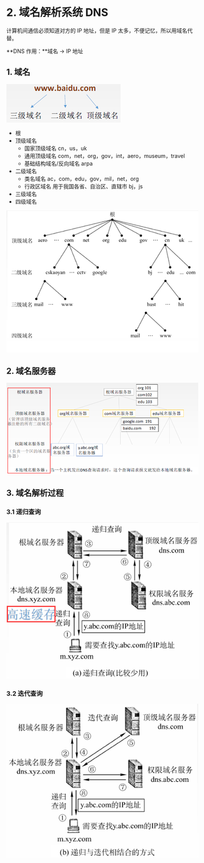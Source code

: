 # 2. 域名解析系统 DNS

计算机间通信必须知道对方的 IP 地址，但是 IP 太多，不便记忆，所以用域名代替。

**DNS 作用：**域名 -&gt; IP 地址

## 1. 域名

![](../.gitbook/assets/image%20%28211%29.png)

* 根
* 顶级域名
  * 国家顶级域名 cn，us，uk
  * 通用顶级域名 com，net，org，gov，int，aero，museum，travel
  * 基础结构域名/反向域名 arpa
* 二级域名
  * 类名域名 ac，com，edu，gov，mil，net，org
  * 行政区域名 用于我国各省、自治区、直辖市 bj，js
* 三级域名
* 四级域名

![](../.gitbook/assets/image%20%28204%29.png)

## 2. 域名服务器

![](../.gitbook/assets/image%20%28214%29.png)

## 3. 域名解析过程

### 3.1 递归查询

![](../.gitbook/assets/image%20%28233%29.png)

### 3.2 迭代查询

![](../.gitbook/assets/image%20%28207%29.png)

